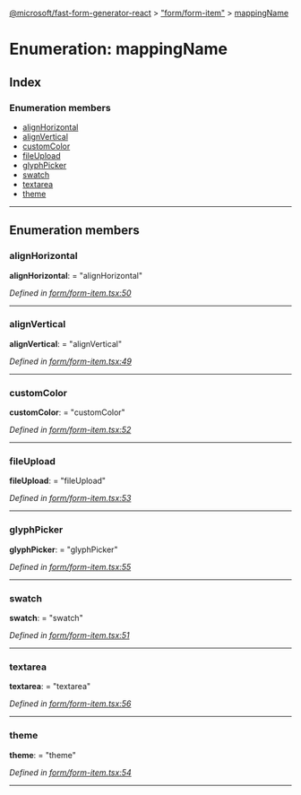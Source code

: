 [@microsoft/fast-form-generator-react](../README.md) > ["form/form-item"](../modules/_form_form_item_.md) > [mappingName](../enums/_form_form_item_.mappingname.md)

# Enumeration: mappingName

## Index

### Enumeration members

* [alignHorizontal](_form_form_item_.mappingname.md#alignhorizontal)
* [alignVertical](_form_form_item_.mappingname.md#alignvertical)
* [customColor](_form_form_item_.mappingname.md#customcolor)
* [fileUpload](_form_form_item_.mappingname.md#fileupload)
* [glyphPicker](_form_form_item_.mappingname.md#glyphpicker)
* [swatch](_form_form_item_.mappingname.md#swatch)
* [textarea](_form_form_item_.mappingname.md#textarea)
* [theme](_form_form_item_.mappingname.md#theme)

---

## Enumeration members

<a id="alignhorizontal"></a>

###  alignHorizontal

**alignHorizontal**:  = "alignHorizontal"

*Defined in [form/form-item.tsx:50](https://github.com/Microsoft/fast-dna/blob/164dd3ca/packages/fast-form-generator-react/src/form/form-item.tsx#L50)*

___
<a id="alignvertical"></a>

###  alignVertical

**alignVertical**:  = "alignVertical"

*Defined in [form/form-item.tsx:49](https://github.com/Microsoft/fast-dna/blob/164dd3ca/packages/fast-form-generator-react/src/form/form-item.tsx#L49)*

___
<a id="customcolor"></a>

###  customColor

**customColor**:  = "customColor"

*Defined in [form/form-item.tsx:52](https://github.com/Microsoft/fast-dna/blob/164dd3ca/packages/fast-form-generator-react/src/form/form-item.tsx#L52)*

___
<a id="fileupload"></a>

###  fileUpload

**fileUpload**:  = "fileUpload"

*Defined in [form/form-item.tsx:53](https://github.com/Microsoft/fast-dna/blob/164dd3ca/packages/fast-form-generator-react/src/form/form-item.tsx#L53)*

___
<a id="glyphpicker"></a>

###  glyphPicker

**glyphPicker**:  = "glyphPicker"

*Defined in [form/form-item.tsx:55](https://github.com/Microsoft/fast-dna/blob/164dd3ca/packages/fast-form-generator-react/src/form/form-item.tsx#L55)*

___
<a id="swatch"></a>

###  swatch

**swatch**:  = "swatch"

*Defined in [form/form-item.tsx:51](https://github.com/Microsoft/fast-dna/blob/164dd3ca/packages/fast-form-generator-react/src/form/form-item.tsx#L51)*

___
<a id="textarea"></a>

###  textarea

**textarea**:  = "textarea"

*Defined in [form/form-item.tsx:56](https://github.com/Microsoft/fast-dna/blob/164dd3ca/packages/fast-form-generator-react/src/form/form-item.tsx#L56)*

___
<a id="theme"></a>

###  theme

**theme**:  = "theme"

*Defined in [form/form-item.tsx:54](https://github.com/Microsoft/fast-dna/blob/164dd3ca/packages/fast-form-generator-react/src/form/form-item.tsx#L54)*

___

